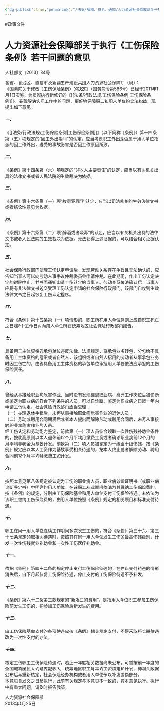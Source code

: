 ```yaml
---
{"dg-publish":true,"permalink":"/法条/解释、意见、通知/人力资源社会保障部关于执行《工伤保险条例》若干问题的意见/"}
---
```


#政策文件 
# 人力资源社会保障部关于执行《工伤保险条例》若干问题的意见

人社部发〔2013〕34号

各省、自治区、直辖市及新疆生产建设兵团人力资源社会保障厅（局）：  
《国务院关于修改〈工伤保险条例〉的决定》（国务院令第586号）已经于2011年1月1日实施。为贯彻执行新修订的《[[法条/行政法规/工伤保险条例\|工伤保险条例]]》，妥善解决实际工作中的问题，更好地保障职工和用人单位的合法权益，现提出如下意见。  

##### 一、

《[[法条/行政法规/工伤保险条例\|工伤保险条例]]》（以下简称《条例》）第十四条第（五）项规定的“因工外出期间”的认定，应当考虑职工外出是否属于用人单位指派的因工作外出，遭受的事故伤害是否因工作原因所致。  

##### 二、

《条例》第十四条第（六）项规定的“非本人主要责任”的认定，应当以有关机关出具的法律文书或者人民法院的生效裁决为依据。  

##### 三、

《条例》第十六条第（一）项“故意犯罪”的认定，应当以司法机关的生效法律文书或者结论性意见为依据。  

##### 四、

《条例》第十六条第（二）项“醉酒或者吸毒”的认定，应当以有关机关出具的法律文书或者人民法院的生效裁决为依据。无法获得上述证据的，可以结合相关证据认定。  

##### 五、

社会保险行政部门受理工伤认定申请后，发现劳动关系存在争议且无法确认的，应告知当事人可以向劳动人事争议仲裁委员会申请仲裁。在此期间，作出工伤认定决定的时限中止，并书面通知申请工伤认定的当事人。劳动关系依法确认后，当事人应将有关法律文书送交受理工伤认定申请的社会保险行政部门，该部门自收到生效法律文书之日起恢复工伤认定程序。  

##### 六、

符合《条例》第十五条第（一）项情形的，职工所在用人单位原则上应自职工死亡之日起5个工作日内向用人单位所在统筹地区社会保险行政部门报告。  

##### 七、

具备用工主体资格的承包单位违反法律、法规规定，将承包业务转包、分包给不具备用工主体资格的组织或者自然人，该组织或者自然人招用的劳动者从事承包业务时因工伤亡的，由该具备用工主体资格的承包单位承担用人单位依法应承担的工伤保险责任。  

##### 八、

曾经从事接触职业病危害作业、当时没有发现罹患职业病、离开工作岗位后被诊断或鉴定为职业病的符合下列条件的人员，可以自诊断、鉴定为职业病之日起一年内申请工伤认定，社会保险行政部门应当受理：  
（一）办理退休手续后，未再从事接触职业病危害作业的退休人员；  
（二）劳动或聘用合同期满后或者本人提出而解除劳动或聘用合同后，未再从事接触职业病危害作业的人员。  
经工伤认定和劳动能力鉴定，前款第（一）项人员符合领取一次性伤残补助金条件的，按就高原则以本人退休前12个月平均月缴费工资或者确诊职业病前12个月的月平均养老金为基数计发。前款第（二）项人员被鉴定为一级至十级伤残、按《条例》规定应以本人工资作为基数享受相关待遇的，按本人终止或者解除劳动、聘用合同前12个月平均月缴费工资计发。  

##### 九、

按照本意见第八条规定被认定为工伤的职业病人员，职业病诊断证明书（或职业病诊断鉴定书）中明确的用人单位，在该职工从业期间依法为其缴纳工伤保险费的，按《条例》的规定，分别由工伤保险基金和用人单位支付工伤保险待遇；未依法为该职工缴纳工伤保险费的，由用人单位按照《条例》规定的相关项目和标准支付待遇。  

##### 十、

职工在同一用人单位连续工作期间多次发生工伤的，符合《条例》第三十六、第三十七条规定领取相关待遇时，按照其在同一用人单位发生工伤的最高伤残级别，计发一次性伤残就业补助金和一次性工伤医疗补助金。  

##### 十一、

依据《条例》第四十二条的规定停止支付工伤保险待遇的，在停止支付待遇的情形消失后，自下月起恢复工伤保险待遇，停止支付的工伤保险待遇不予补发。  

##### 十二、

《条例》第六十二条第三款规定的“新发生的费用”，是指用人单位职工参加工伤保险前发生工伤的，在参加工伤保险后新发生的费用。  

##### 十三、

由工伤保险基金支付的各项待遇应按《条例》相关规定支付，不得采取将长期待遇改为一次性支付的办法。  

##### 十四、

核定工伤职工工伤保险待遇时，若上一年度相关数据尚未公布，可暂按前一年度的全国城镇居民人均可支配收入、统筹地区职工月平均工资核定和计发，待相关数据公布后再重新核定，社会保险经办机构或者用人单位予以补发差额部分。  
本意见自发文之日起执行，此前有关规定与本意见不一致的，按本意见执行。执行中有重大问题，请及时报告我部。

人力资源社会保障部  
2013年4月25日
